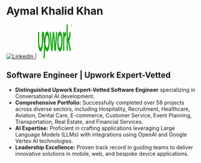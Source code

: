 # Aymal Khalid Khan

<a href="https://www.linkedin.com/in/aymal-khalid-khan-52537a154">
    <img src=".." alt="LinkedIn" style="width: 90px; height: 90px;">
</a> | 
<a href="https://www.upwork.com/freelancers/~01cfbef93ef054b570?viewMode=1">
    <img src="https://github.com/aymalkhalid/aymalkhalid/blob/main/images/Upwork.png" alt="Upwork" style="width: 90px; height: 90px;">
</a>


## Software Engineer | Upwork Expert-Vetted 

- **Distinguished Upwork Expert-Vetted Software Engineer** specializing in Conversational AI development.
- **Comprehensive Portfolio:** Successfully completed over 58 projects across diverse sectors, including Hospitality, Recruitment, Healthcare, Aviation, Dental Care, E-commerce, Customer Service, Event Planning, Transportation, Real Estate, and Financial Services.
- **AI Expertise:** Proficient in crafting applications leveraging Large Language Models (LLMs) with integrations using OpenAI and Google Vertex AI technologies.
- **Leadership Excellence:** Proven track record in guiding teams to deliver innovative solutions in mobile, web, and bespoke device applications.

